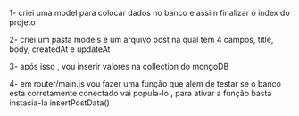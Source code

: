 1- criei uma model para colocar dados no banco e assim finalizar o index do projeto

2- criei um pasta models e um arquivo post na qual tem 4 campos, title, body, createdAt e updateAt

3- após isso , vou inserir valores na collection do mongoDB

4- em router/main.js vou fazer uma função que alem de testar se o banco esta corretamente conectado vai popula-lo , para ativar a função basta instacia-la insertPostData()
